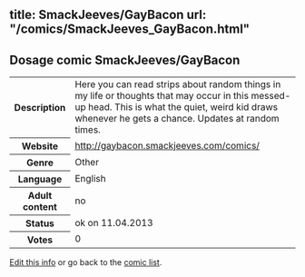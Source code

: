 title: SmackJeeves/GayBacon
url: "/comics/SmackJeeves_GayBacon.html"
---
Dosage comic SmackJeeves/GayBacon
-----------------------------------------

<table class="comicinfo">
<tr>
<th>Description</th><td>Here you can read strips about random things in my life or thoughts that may occur in this messed-up head. This is what the quiet, weird kid draws whenever he gets a chance. Updates at random times.</td>
</tr>
<tr>
<th>Website</th><td><a href="http://gaybacon.smackjeeves.com/comics/">http://gaybacon.smackjeeves.com/comics/</a></td>
</tr>
<tr>
<th>Genre</th><td>Other</td>
</tr>
<tr>
<th>Language</th><td>English</td>
</tr>
<tr>
<th>Adult content</th><td>no</td>
</tr>
<tr>
<th>Status</th><td>ok on 11.04.2013</td>
</tr>
<tr>
<th>Votes</th><td>0</div></td>
</tr>
</table>

[Edit this info](/comics/SmackJeeves_GayBacon_edit.html) or go back to the [comic list](../comic-index.html).
